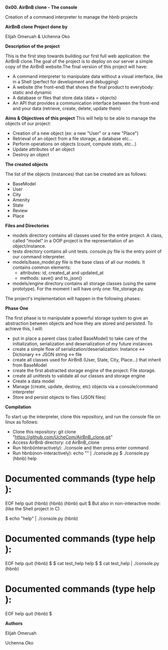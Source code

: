 **0x00. AirBnB clone**
**- The console**

Creation of a command interpreter to manage the hbnb projects

**AirBnB clone Project done by**

Elijah Omeruah &
Uchenna Oko


**Description of the project**

This is the first step towards building our first full web application: the AirBnB clone.The goal of the project is to deploy on our server a simple copy of the AirBnB website.The final version of this project will have:

- A command interpreter to manipulate data without a visual interface, like in a Shell (perfect for development and debugging)
- A website (the front-end) that shows the final product to everybody: static and dynamic
- A database or files that store data (data = objects)
- An API that provides a communication interface between the front-end and your data (retrieve, create, delete, update them)


**Aims & Objectives of this project**
This will help to be able to manage the objects of our project:

- Creation of a new object (ex: a new "User" or a new "Place")
- Retrieval of an object from a file storage, a database etc… 
- Perform operations on objects (count, compute stats, etc…)
- Update attributes of an object
- Destroy an object


**The created objects**

The list of the objects (instances) that can be created are as follows:

- BaseModel
- User
- City
- Amenity
- State
- Review
- Place

**Files and Directories**
- models directory contains all classes used for the entire project. A class, called “model” in a OOP project is the representation of an object/instance.
- tests directory contains all unit tests.
console.py file is the entry point of our command interpreter.
- models/base_model.py file is the base class of all our models. It contains common elements:
	- attributes: id, created_at and updated_at
	- methods: save() and to_json()
- models/engine directory contains all storage classes (using the same prototype). For the moment I will have only one: file_storage.py.

The project's implementation will happen in the following phases:

**Phase One**

The first phase is to manipulate a powerful storage system to give an abstraction between objects and how they are stored and persisted. To achieve this, I will:

- put in place a parent class (called BaseModel) to take care of the initialization, serialization and deserialization of my future instances
- create a simple flow of serialization/deserialization: Instance <-> Dictionary <-> JSON string <-> file
- create all classes used for AirBnB (User, State, City, Place…) that inherit from BaseModel
- create the first abstracted storage engine of the project: File storage.
- create all unittests to validate all our classes and storage engine
- Create a data model
- Manage (create, update, destroy, etc) objects via a console/command interpreter
- Store and persist objects to files (JSON files)

**Compilation**

To start up the interpreter, clone this repository, and run the console file on linux as follows:

- Clone this repository: git clone "https://github.com/UcheCom/AirBnB_clone.git"
- Access AirBnb directory: cd AirBnB_clone
- Run hbnb(interactively): ./console and then press enter command
- Run hbnb(non-interactively): echo "<command>" | ./console.py
$ ./console.py
(hbnb) help

Documented commands (type help <topic>):
========================================
EOF  help  quit
(hbnb) 
(hbnb) 
(hbnb) quit
$
But also in non-interactive mode: (like the Shell project in C)

$ echo "help" | ./console.py
(hbnb)

Documented commands (type help <topic>):
========================================
EOF  help  quit
(hbnb) 
$
$ cat test_help
help
$
$ cat test_help | ./console.py
(hbnb)

Documented commands (type help <topic>):
========================================
EOF  help  quit
(hbnb)
$


**Authors**

Elijah Omeruah

Uchenna Oko
